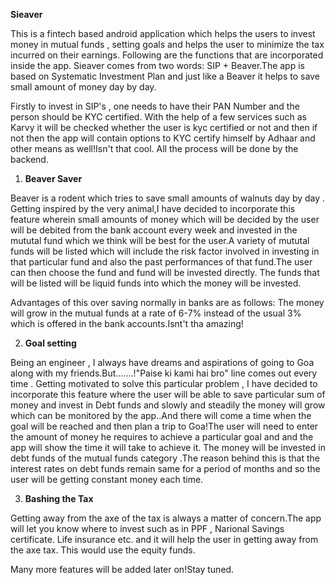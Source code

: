 **Sieaver**

This is a fintech based android application which helps the users to invest money in mutual funds , setting goals and helps the user 
to minimize the tax incurred on their earnings. Following are the functions that are incorporated inside the app.
Sieaver comes from two words: SIP + Beaver.The app is based on Systematic Investment Plan and just like a Beaver it helps to save small amount of money day by day.

Firstly to invest in SIP's , one needs to have their PAN Number and the person should be KYC certified. With the help of a few services
such as Karvy it will be checked whether the user is kyc certified or not and then if not then the app will contain options to KYC certify himself
by Adhaar and other means as well!Isn't that cool. All the process will be done by the backend.

1) **Beaver Saver**

Beaver is a rodent which tries to save small amounts of walnuts day by day .
Getting inspired by the very animal,I have decided to incorporate this feature wherein small amounts of money which will be decided by the user will be debited from the bank account every week and invested in the mututal fund
which we think will be best for the user.A variety of mututal funds will be listed which will include the risk factor involved in investing in that particular fund and also the past performances of that fund.The user can then choose the fund and fund will be invested directly.
The funds that will be listed will be liquid funds into which the money will be invested.

Advantages of this over saving normally in banks are as follows:
The money will grow in the mutual funds at a rate of 6-7% instead of the usual 3% which is offered in the bank accounts.Isnt't tha amazing!

2) **Goal setting**

Being an engineer , I always have dreams and aspirations of going to Goa along with my friends.But.......!"Paise ki kami hai bro" line comes out
every time . Getting motivated to solve this particular problem , I have decided to incorporate this feature where the user will be able to save particular
sum of money and invest in Debt funds and slowly and steadily the money will grow which can be monitored by the app..And there will come a time 
when the goal will be reached and then plan a trip to Goa!The user will need to enter the amount of money he requires to achieve a particular goal and 
and the app will show the time it will take to achieve it.
The money will be invested in debt funds of the mutual funds category .The reason behind this is that the interest rates on debt funds remain same for a period of months and so the user will be getting constant money each time.

3) **Bashing the Tax**

Getting away from the axe of the tax is always a matter of concern.The app will let you know where to invest such as in PPF , Narional Savings certificate.
Life insurance etc. and it will help the user in getting away from the axe tax.
This would use the equity funds.

Many more features will be added later on!Stay tuned.
